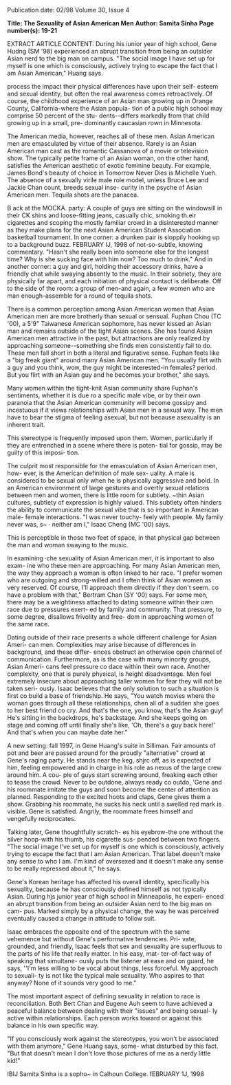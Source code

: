Publication date: 02/98
Volume 30, Issue 4

**Title: The Sexuality of Asian American Men**
**Author: Samita Sinha**
**Page number(s): 19-21**

EXTRACT ARTICLE CONTENT:
During his iunior year of high school, 
Gene Hudng (SM '98) experienced an 
abrupt transition from being an 
outsider Asian nerd to the big man 
on campus. "The social image I have 
set up for myself is one which is 
consciously, actively trying to escape 
the fact that I am Asian American," 
Huang says. 


process the impact their physical differences have upon their self-
esteem and sexual identity, but often the real awareness comes 
retroactively. Of course, the childhood experience of an Asian man 
growing up in Orange County, California-where the Asian popula-
tion of a public high school may comprise 50 percent of the stu-
dents--differs markedly from that child growing up in a small, pre-
dominantly caucasian rown in Minnesota. 


The American media, however, reaches all of these men. Asian 
American men are emasculated by virtue of their absence. Rarely is 
an Asian American man cast as the romantic Cassanova of a movie or 
television show. The typically petite frame of an Asian woman, on 
the other hand, satisfies the American aesthetic of exotic feminine 
beauty. For example, James Bond's beauty of choice in Tomorrow 
Never Dies is Michelle Yueh. The absence of a sexually virile male role 
model, unless Bruce Lee and Jackie Chan count, breeds sexual inse-
curity in the psyche of Asian American men. Tequila shots are the 
panacea. 


B
ack at the MOCKA. party: A couple of guys are sitting on the 
windowsill in their CK shins and loose-fitting jeans, casually 
chic, smoking th.eir cigarettes and scoping the mostly familiar 
crowd in a disinterested manner as they make plans for the next 
Asian American Student Association basketball tournament. In one 
corner: a drunken pair is sloppily hooking up to a background buzz. 
FEBRUARY IJ, 1998 
of not-so-subtle, knowing commentary. "Hasn't she really been into 
someone else for the longest time? Why is she sucking face with him 
now? Too much to drink." And in another corner: a guy and girl, 
holding their accessory drinks, have a friendly chat while swaying 
absently to the music. In their sobriety, they are physically far apart, 
and each initiation of physical contact is deliberate. Off to the side of 
the room: a group of men-and again, a few women who are man 
enough-assemble for a round of tequila shots. 


There is a common perception among Asian American women 
that Asian American men are more brotherly than sexual or sensual. 
Fuphan Chou (TC '00), a 5'9" Taiwanese American sophomore, has 
never kissed an Asian man and remains outside of the tight Asian 
scenes. She has found Asian American men attractive in the past, but 
attractions are only realized by approaching someone--something 
she finds men consistently fail to do. These men fall short in both a 
literal and figurative sense. Fuphan feels like a "big freak giant" 
around many Asian American men. "You usually flirt with a guy and 
you think, wow, the guy might be interested-in females? period. But 
you flirt with an Asian guy and he becomes your brother," she says. 


Many women within the tight-knit Asian community share 
Fuphan's sentiments, whether it is due ro a specific male vibe, or by 
their own paranoia that the Asian American community will become 
gossipy and incestuous if it views relationships with Asian men in a 
sexual way. The men have to bear the stigma of feeling asexual, but 
not because asexuality is an inherent trait. 


This stereotype is frequently imposed upon 
them. Women, particularly if they are 
entrenched in a scene where there is poten-
tial for gossip, may be guilty of this imposi-
tion. 


The culprit most responsible for the 
emasculation of Asian American men, how-
ever, is the American definition of male sex-
uality. A male is considered to be sexual only 
when he is physically aggressive and bold. In 
an American environment of large gestures 
and overtly sexual relations between men 
and women, there is little room for subtlety. 
~thin Asian cultures, subtlety of expression 
is highly valued. This subtlety often hinders 
the ability to communicate the sexual vibe 
that is so important in American male-
female interactions. "I was never touchy-
feely with people. My family never was, s~ 
· neither am I," Isaac Cheng (MC '00) says. 


This is perceptible in those two feet of space, 
in that physical gap between the man and 
woman swaying to the music. 


In examining ·che sexuality of Asian 
American men, it is important to also exam-
ine who these men are approaching. For 
many Asian American men, the way they 
approach a woman is often linked to her 
race. "I prefer women who are outgoing and 
strong-willed and I often think of Asian 
women as very reserved. Of course, I'll 
approach them directly if they don't seem. co 
have a problem with that," Bertram Chan 
(SY '00) says. For some men, there may be a 
weightiness attached to dating someone 
within their own race due to pressures exert-
ed by family and community. That pressure, 
to some degree, disallows frivolity and free-
dom in approaching women of the same 
race. 


Dating outside of their race presents a 
whole different challenge for Asian Ameri-
can men. Complexities may arise because of 
differences in background, and these differ-
ences obstruct an otherwise open channel of 
communication. Furthermore, as is the case 
with many minority groups, Asian Ameri-
cans feel pressure co dace within their own 
race. Another complexity, one that is purely 
physical, is height disadvantage. Men feel 
extremely insecure about approaching taller 
women for fear they will not be taken seri-
ously. Isaac believes that the only solution to 
such a situation is first co build a base of 
friendship. He says, "You watch movies 
where the woman goes through all these 
relationships, chen all of a sudden she goes 
to her best friend co cry. And that's the one, 
you know, that's the Asian guy! He's sitting 
in the backdrops, he's backstage. And she 
keeps going on stage and coming off until 
finally she's like, 'Oh, there's a guy back 
here!' And that's when you can maybe date 
her." 


A 
new setting: fall 1997, in Gene 
Huang's suite in Silliman. Fair 
amounts of pot and beer are passed 
around for the proudly "alternative" crowd 
at Gene's raging party. He stands near the 
keg, shjrc off, as is expected of him, feeling 
empowered and in charge in his role as 
nexus of the large crew around him. A cou-
ple of guys start screwing around, freaking 
each other to tease the crowd. Never to be 
outdone, always ready co outdo, 'Gene and 
his roommate imitate the guys and soon 
become the center of attention as planned. 
Responding to the excited hoots and claps, 
Gene gives them a show. Grabbing his 
roommate, he sucks his neck until a swelled 
red mark is visible. Gene is satisfied. Angrily, 
the roommate frees himself and vengefully 
reciprocates. 


Talking later, Gene thoughtfully scratch-
es his eyebrow-the one without the silver 
hoop-with his thumb, his cigarette sus-
pended between two fingers. "The social 
image I've set up for myself is one which is 
consciously, actively trying to escape the fact 
that I am Asian American. That label doesn't 
make any sense to who I am. I'm kind of 
oversexed and it doesn't make any sense to 
be really repressed about it," he says. 


Gene's Korean heritage has affected his 
overall identity, specifically his sexuality, 
because he has consciously defined himself 
as not typically Asian. During hjs junior year 
of high school in Minneapolis, he experi-
enced an abrupt transition from being an 
outsider Asian nerd to the big man on cam-
pus. Marked simply by a physical change, 
the way he was perceived eventually caused a 
change in attitude to follow suit. 


Isaac embraces the opposite end of the 
spectrum with the same vehemence but 
without Gene's performative tendencies. Pri-
vate, grounded, and friendly, Isaac feels that 
sex and sexuality are superfluous to the parts 
of his life that really matter. In his easy, mat-
ter-of-fact way of speaking that simultane-
ously puts the listener at ease and on guard, 
he says, ''I'm less willing to be vocal about 
things, less forceful. My approach to sexuali-
ty is not like the typical male sexuality. Who 
aspires to that anyway? None of it sounds 
very good to me." 


The most important aspect of defining 
sexuality in relation to race is reconciliation. 
Both Bert Chan and Eugene Auh seem to 
have achieved a peaceful balance between 
dealing with their "issues" and being sexual-
ly active within relationships. Each person 
works toward or against this balance in his 
own specific way. 


"If you consciously work against the 
stereotypes, you won't be associated with 
them anymore," Gene Huang says, some-
what disturbed by this fact. "But that doesn't 
mean I don't love those pictures of me as a 
nerdy little kid!" 


IBIJ 
Samita Sinha is a sopho~ in Calhoun College. 
fEBRUARY 1J, 1998